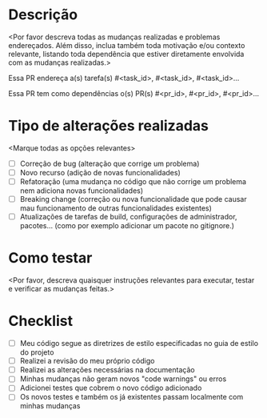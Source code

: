 # Descrição

<Por favor descreva todas as mudanças realizadas e problemas endereçados. Além disso, inclua também toda motivação e/ou contexto relevante, listando toda dependência que estiver diretamente envolvida com as mudanças realizadas.>

Essa PR endereça a(s) tarefa(s) #<task_id>, #<task_id>, #<task_id>...

Essa PR tem como dependências o(s) PR(s) #<pr_id>, #<pr_id>, #<pr_id>...

# Tipo de alterações realizadas

<Marque todas as opções relevantes>

- [ ] Correção de bug (alteração que corrige um problema)
- [ ] Novo recurso (adição de novas funcionalidades)
- [ ] Refatoração (uma mudança no código que não corrige um problema nem adiciona novas funcionalidades)
- [ ] Breaking change (correção ou nova funcionalidade que pode causar mau funcionamento de outras funcionalidades existentes)
- [ ] Atualizações de tarefas de build, configurações de administrador, pacotes... (como por exemplo adicionar um pacote no gitignore.)

# Como testar

<Por favor, descreva quaisquer instruções relevantes para executar, testar e verificar as mudanças feitas.>

# Checklist

- [ ] Meu código segue as diretrizes de estilo especificadas no guia de estilo do projeto
- [ ] Realizei a revisão do meu próprio código
- [ ] Realizei as alterações necessárias na documentação
- [ ] Minhas mudanças não geram novos "code warnings" ou erros
- [ ] Adicionei testes que cobrem o novo código adicionado
- [ ] Os novos testes e também os já existentes passam localmente com minhas mudanças

